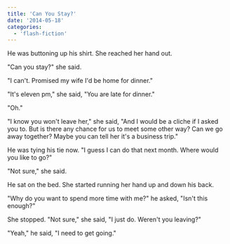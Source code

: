 ```yaml
---
title: 'Can You Stay?'
date: '2014-05-18'
categories:
  - 'flash-fiction'
---
```


He was buttoning up his shirt. She reached her hand out.

<!-- truncate -->


"Can you stay?" she said.

"I can't. Promised my wife I'd be home for dinner."

"It's eleven pm," she said, "You are late for dinner."

"Oh."

"I know you won't leave her," she said, "And I would be a cliche if I asked you
to. But is there any chance for us to meet some other way? Can we go away
together? Maybe you can tell her it's a business trip."

He was tying his tie now. "I guess I can do that next month. Where would you
like to go?"

"Not sure," she said.

He sat on the bed. She started running her hand up and down his back.

"Why do you want to spend more time with me?" he asked, "Isn't this enough?"

She stopped. "Not sure," she said, "I just do. Weren't you leaving?"

"Yeah," he said, "I need to get going."
